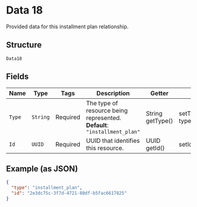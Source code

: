 
# Data 18

Provided data for this installment plan relationship.

## Structure

`Data18`

## Fields

| Name | Type | Tags | Description | Getter | Setter |
|  --- | --- | --- | --- | --- | --- |
| `Type` | `String` | Required | The type of resource being represented.<br>**Default**: `"installment_plan"` | String getType() | setType(String type) |
| `Id` | `UUID` | Required | UUID that identifies this resource. | UUID getId() | setId(UUID id) |

## Example (as JSON)

```json
{
  "type": "installment_plan",
  "id": "2e3dc75c-3f7d-4721-80df-b5fac6617825"
}
```

